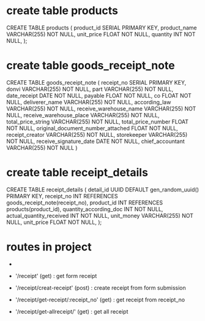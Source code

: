 # create table products 
CREATE TABLE products (
  product_id SERIAL PRIMARY KEY,
  product_name VARCHAR(255) NOT NULL,
  unit_price FLOAT NOT NULL,
  quantity INT  NOT NULL,
);

# create table goods_receipt_note 
CREATE TABLE goods_receipt_note (
  receipt_no SERIAL PRIMARY KEY,
  donvi VARCHAR(255)  NOT NULL,
  part VARCHAR(255)  NOT NULL,
  date_receipt DATE NOT NULL,
  payable FLOAT NOT NULL,
  co FLOAT NOT NULL,
  deliverer_name VARCHAR(255) NOT NULL,
  according_law VARCHAR(255) NOT NULL,
  receive_warehouse_name VARCHAR(255) NOT NULL,
  receive_warehouse_place VARCHAR(255) NOT NULL,
  total_price_string VARCHAR(255) NOT NULL,
  total_price_number FLOAT NOT NULL,
  original_document_number_attached FLOAT NOT NULL,
  receipt_creator VARCHAR(255) NOT NULL,
  storekeeper VARCHAR(255) NOT NULL,
  receive_signature_date DATE NOT NULL,
  chief_accountant VARCHAR(255)  NOT NULL
)

# create table receipt_details 
CREATE TABLE receipt_details (
  detail_id UUID DEFAULT gen_random_uuid() PRIMARY KEY,
  receipt_no INT REFERENCES goods_receipt_note(receipt_no),
  product_id INT REFERENCES products(product_id),
  quantity_according_doc INT NOT NULL,
  actual_quantity_received INT NOT NULL,
  unit_money VARCHAR(255) NOT NULL,
  unit_price FLOAT NOT NULL,
);	

# routes in project

+ 

+  '/receipt' (get) : get form receipt
+  '/receipt/creat-receipt' (post) : create receipt from form submission
+  '/receipt/get-receipt/:receipt_no' (get) : get receipt from receipt_no
+  '/receipt/get-allreceipt/' (get) : get all receipt  